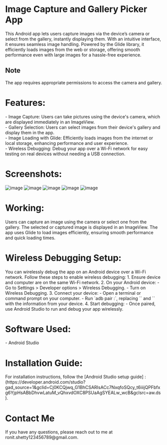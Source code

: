 # Image Capture and Gallery Picker App
This Android app lets users capture images via the device’s camera or select from the gallery, instantly displaying them. With an intuitive interface, it ensures seamless image handling. Powered by the Glide library, it efficiently loads images from the web or storage, offering smooth performance even with large images for a hassle-free experience.
<h2>Note</h2> The app requires appropriate permissions to access the camera and gallery. 

<h1>Features:</h1> 
- Image Capture: Users can take pictures using the device's camera, which are displayed immediately in an ImageView. <br>
- Gallery Selection: Users can select images from their device's gallery and display them in the app. <br>
- Image Loading with Glide: Efficiently loads images from the internet or local storage, enhancing performance and user experience. <br>
- Wireless Debugging: Debug your app over a Wi-Fi network for easy testing on real devices without needing a USB connection. 

<h1>Screenshots:</h1> 

![image](https://github.com/user-attachments/assets/ceb2cb5b-55e2-4ae9-af7c-409b6124b2f8)
![image](https://github.com/user-attachments/assets/157804fb-e14e-4666-b64a-7a28ea2ff737)
![image](https://github.com/user-attachments/assets/a3470f22-1b01-414a-b822-c457868c2b76)
![image](https://github.com/user-attachments/assets/f8985e62-84bc-43f3-9729-4eaef94caae2)
![image](https://github.com/user-attachments/assets/b4955592-703a-4264-bd39-6a584e94ebb6)

<h1>Working:</h1> Users can capture an image using the camera or select one from the gallery. The selected or captured image is displayed in an ImageView. The app uses Glide to load images efficiently, ensuring smooth performance and quick loading times. <h1>Wireless Debugging Setup:</h1> You can wirelessly debug the app on an Android device over a Wi-Fi network. 
Follow these steps to enable wireless debugging: 
1. Ensure device and computer are on the same Wi-Fi network.
2. On your Android device: - Go to Settings > Developer options > Wireless Debugging. - Turn on Wireless Debugging. 
3. Connect your device: - Open a terminal or command prompt on your computer. - Run `adb pair <device-ip>:<port>`, replacing `<device-ip>` and `<port>` with the information from your device. 
4. Start debugging: - Once paired, use Android Studio to run and debug your app wirelessly. 
  
<h1>Software Used:</h1> 
- Android Studio 

<h1>Installation Guide:</h1> 
For installation instructions, follow the [Android Studio setup guide] : (https://developer.android.com/studio?gad_source=1&gclid=Cj0KCQjwq_G1BhCSARIsACc7NxqfoSQcy_t6iiijQPFbfxg6YjpHsABbDhvwLatuM_vQhxvdOXC8PSUaAgSYEALw_wcB&gclsrc=aw.ds). 

<h1>Contact Me</h1> 
If you have any questions, please reach out to me at ronit.shetty123456789@gmail.com.
